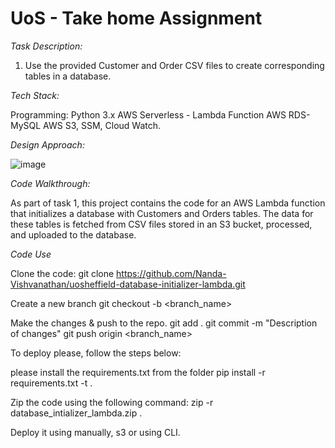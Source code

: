 # UoS - Take home Assignment

*Task Description:*
1. Use the provided Customer and Order CSV files to create corresponding tables in a database.

*Tech Stack:*

Programming: Python 3.x
AWS Serverless - Lambda Function
AWS RDS- MySQL
AWS S3, SSM, Cloud Watch.


*Design Approach:*

![image](https://github.com/Nanda-Vishvanathan/uosheffield-database-initializer-lambda/assets/59757238/33259d30-dd55-4171-81de-5c57d686ea87)


*Code Walkthrough:*

As part of task 1, this project contains the code for an AWS Lambda function that initializes a database with Customers and Orders tables. The data for these tables is fetched from CSV files stored in an S3 bucket, processed, and uploaded to the database.


*Code Use*

Clone the code:
git clone https://github.com/Nanda-Vishvanathan/uosheffield-database-initializer-lambda.git

Create a new branch
git checkout -b <branch_name>

Make the changes & push to the repo.
git add .
git commit -m "Description of changes"
git push origin <branch_name>

To deploy please, follow the steps below:

please install the requirements.txt from the folder
pip install -r requirements.txt -t .

Zip the code using the following command:
zip -r database_intializer_lambda.zip .

Deploy it using manually, s3 or using CLI.
